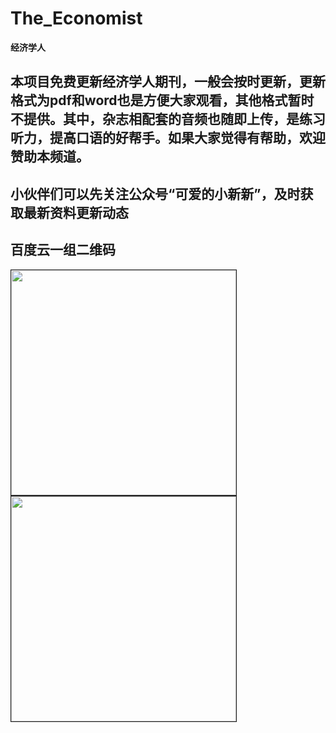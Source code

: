 # The_Economist
**经济学人**
##   本项目免费更新经济学人期刊，一般会按时更新，更新格式为pdf和word也是方便大家观看，其他格式暂时不提供。其中，杂志相配套的音频也随即上传，是练习听力，提高口语的好帮手。如果大家觉得有帮助，欢迎赞助本频道。
## 小伙伴们可以先关注公众号“可爱的小新新”，及时获取最新资料更新动态
## 百度云一组二维码
 <img src="http://m.qpic.cn/psc?/V14dbodi031bED/VvKoQz*3MdOV*27lszynSdaLJ461ABMpIPeaWB1lflW*OWIjEpc6cWgi2yZVXvNIUkVYgjdrOBmRwzRdphLP7qceU5.fVyfKu5cUXUHIcYA!/b&bo=rwWAArAI0gMRF2E!&rf=viewer_4&t=5,size_16,color_FFFFFF,t_70" width="360" border="1px"/>

<img src="http://m.qpic.cn/psc?/V14dbodi031bED/A5hOE6*rc9U8eSRlr1H24nfIqf5hlTfxQJc7uO8WcTN.NmwQ7wHWD1lbJA1XraTtxLR7sV*iiUbzLJvbdVLzsw!!/b&bo=OAS6BQAAAAARB7M!&rf=viewer_4&t=5/watermark,type_ZmFuZ3poZW5naGVpdGk,shadow_10,text_aHR0cHM6Ly9ibG9nLmNzZG4ubmV0L2Jib3lmZWl5dQ==,size_16,color_FFFFFF,t_70" width="360" border="1px"/>
